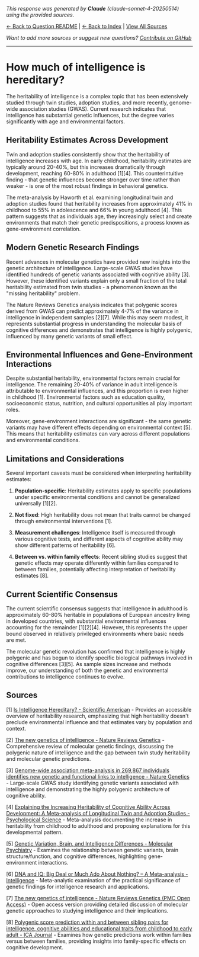 <!-- 
Generated by: claude
Model: claude-sonnet-4-20250514
Prompt type: sources
Generated at: 2025-06-26T13:20:35.392504
-->

*This response was generated by **Claude** (claude-sonnet-4-20250514) using the provided sources.*

[← Back to Question README](README.md) | [← Back to Index](../README.md) | [View All Sources](../allsources.md)

*Want to add more sources or suggest new questions? [Contribute on GitHub](https://github.com/justinwest/SuggestedSources)*

---

# How much of intelligence is hereditary?

The heritability of intelligence is a complex topic that has been extensively studied through twin studies, adoption studies, and more recently, genome-wide association studies (GWAS). Current research indicates that intelligence has substantial genetic influences, but the degree varies significantly with age and environmental factors.

## Heritability Estimates Across Development

Twin and adoption studies consistently show that the heritability of intelligence increases with age. In early childhood, heritability estimates are typically around 20-40%, but this increases dramatically through development, reaching 60-80% in adulthood [1][4]. This counterintuitive finding - that genetic influences become stronger over time rather than weaker - is one of the most robust findings in behavioral genetics.

The meta-analysis by Haworth et al. examining longitudinal twin and adoption studies found that heritability increases from approximately 41% in childhood to 55% in adolescence and 66% in young adulthood [4]. This pattern suggests that as individuals age, they increasingly select and create environments that match their genetic predispositions, a process known as gene-environment correlation.

## Modern Genetic Research Findings

Recent advances in molecular genetics have provided new insights into the genetic architecture of intelligence. Large-scale GWAS studies have identified hundreds of genetic variants associated with cognitive ability [3]. However, these identified variants explain only a small fraction of the total heritability estimated from twin studies - a phenomenon known as the "missing heritability" problem.

The Nature Reviews Genetics analysis indicates that polygenic scores derived from GWAS can predict approximately 4-7% of the variance in intelligence in independent samples [2][7]. While this may seem modest, it represents substantial progress in understanding the molecular basis of cognitive differences and demonstrates that intelligence is highly polygenic, influenced by many genetic variants of small effect.

## Environmental Influences and Gene-Environment Interactions

Despite substantial heritability, environmental factors remain crucial for intelligence. The remaining 20-40% of variance in adult intelligence is attributable to environmental influences, and this proportion is even higher in childhood [1]. Environmental factors such as education quality, socioeconomic status, nutrition, and cultural opportunities all play important roles.

Moreover, gene-environment interactions are significant - the same genetic variants may have different effects depending on environmental context [5]. This means that heritability estimates can vary across different populations and environmental conditions.

## Limitations and Considerations

Several important caveats must be considered when interpreting heritability estimates:

1. **Population-specific**: Heritability estimates apply to specific populations under specific environmental conditions and cannot be generalized universally [1][2].

2. **Not fixed**: High heritability does not mean that traits cannot be changed through environmental interventions [1].

3. **Measurement challenges**: Intelligence itself is measured through various cognitive tests, and different aspects of cognitive ability may show different patterns of heritability [6].

4. **Between vs. within family effects**: Recent sibling studies suggest that genetic effects may operate differently within families compared to between families, potentially affecting interpretation of heritability estimates [8].

## Current Scientific Consensus

The current scientific consensus suggests that intelligence in adulthood is approximately 60-80% heritable in populations of European ancestry living in developed countries, with substantial environmental influences accounting for the remainder [1][2][4]. However, this represents the upper bound observed in relatively privileged environments where basic needs are met.

The molecular genetic revolution has confirmed that intelligence is highly polygenic and has begun to identify specific biological pathways involved in cognitive differences [3][5]. As sample sizes increase and methods improve, our understanding of both the genetic and environmental contributions to intelligence continues to evolve.

## Sources

[1] [Is Intelligence Hereditary? - Scientific American](https://www.scientificamerican.com/article/is-intelligence-hereditary/) - Provides an accessible overview of heritability research, emphasizing that high heritability doesn't preclude environmental influence and that estimates vary by population and context.

[2] [The new genetics of intelligence - Nature Reviews Genetics](https://www.nature.com/articles/nrg.2017.104) - Comprehensive review of molecular genetic findings, discussing the polygenic nature of intelligence and the gap between twin study heritability and molecular genetic predictions.

[3] [Genome-wide association meta-analysis in 269,867 individuals identifies new genetic and functional links to intelligence - Nature Genetics](https://pubmed.ncbi.nlm.nih.gov/29942086/) - Large-scale GWAS study identifying genetic variants associated with intelligence and demonstrating the highly polygenic architecture of cognitive ability.

[4] [Explaining the Increasing Heritability of Cognitive Ability Across Development: A Meta-analysis of Longitudinal Twin and Adoption Studies - Psychological Science](https://pmc.ncbi.nlm.nih.gov/articles/PMC3954471/) - Meta-analysis documenting the increase in heritability from childhood to adulthood and proposing explanations for this developmental pattern.

[5] [Genetic Variation, Brain, and Intelligence Differences - Molecular Psychiatry](https://www.nature.com/articles/s41380-021-01027-y) - Examines the relationship between genetic variants, brain structure/function, and cognitive differences, highlighting gene-environment interactions.

[6] [DNA and IQ: Big Deal or Much Ado About Nothing? – A Meta-analysis - Intelligence](https://www.sciencedirect.com/science/article/abs/pii/S0160289624000655) - Meta-analytic examination of the practical significance of genetic findings for intelligence research and applications.

[7] [The new genetics of intelligence - Nature Reviews Genetics (PMC Open Access)](https://pmc.ncbi.nlm.nih.gov/articles/PMC5985927/) - Open access version providing detailed discussion of molecular genetic approaches to studying intelligence and their implications.

[8] [Polygenic score prediction within and between sibling pairs for intelligence, cognitive abilities and educational traits from childhood to early adult - ICA Journal](https://icajournal.scholasticahq.com/article/140654-polygenic-score-prediction-within-and-between-sibling-pairs-for-intelligence-cognitive-abilities-and-educational-traits-from-childhood-to-early-adul) - Examines how genetic predictions work within families versus between families, providing insights into family-specific effects on cognitive development.